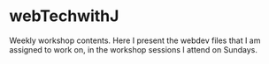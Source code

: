 # webTechwithJ
Weekly workshop contents.
Here I present the webdev files that I am assigned to work on, in the workshop sessions I attend on Sundays.
